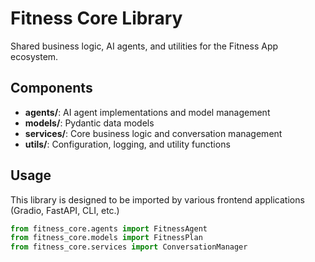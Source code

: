 # Fitness Core Library

Shared business logic, AI agents, and utilities for the Fitness App ecosystem.

## Components

- **agents/**: AI agent implementations and model management
- **models/**: Pydantic data models 
- **services/**: Core business logic and conversation management
- **utils/**: Configuration, logging, and utility functions

## Usage

This library is designed to be imported by various frontend applications (Gradio, FastAPI, CLI, etc.)

```python
from fitness_core.agents import FitnessAgent
from fitness_core.models import FitnessPlan
from fitness_core.services import ConversationManager
```
